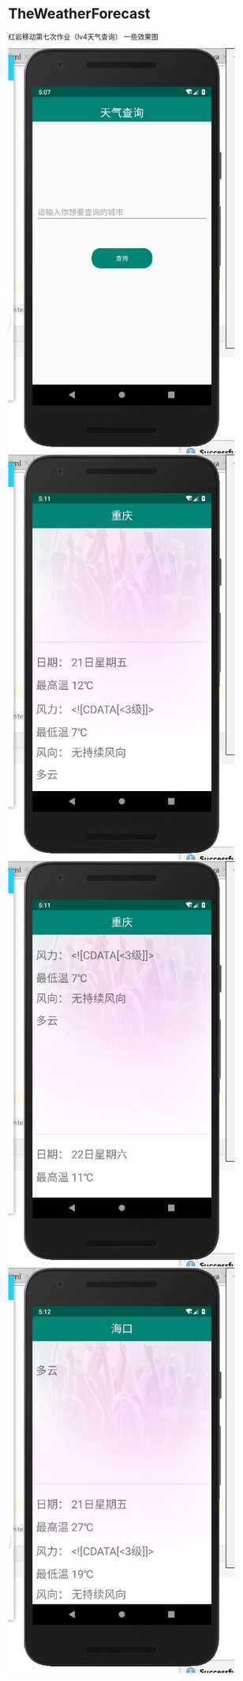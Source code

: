 # TheWeatherForecast
红岩移动第七次作业（lv4天气查询）  一些效果图






![效果图](https://github.com/zzzzzzdy/TheWeatherForecast/blob/master/img1.jpg)
![效果图](https://github.com/zzzzzzdy/TheWeatherForecast/blob/master/img2.jpg)
![效果图](https://github.com/zzzzzzdy/TheWeatherForecast/blob/master/img3.jpg)
![效果图](https://github.com/zzzzzzdy/TheWeatherForecast/blob/master/img4.jpg)
